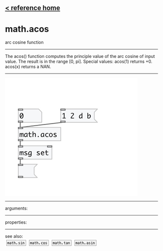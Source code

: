 [< reference home](index.html)
---

# math.acos


arc cosine function

---

The acos() function computes the principle value of the arc cosine of input value.
            The result is in the range [0, pi].
Special values:
acos(1) returns +0.
acos(x) returns a NAN.
<br>


---


![example](examples/math.acos-example.jpg)

---
arguments:


---
properties:


---
see also:<br>
[![math.sin](img/object_math.sin.png)](math.sin.html)
[![math.cos](img/object_math.cos.png)](math.cos.html)
[![math.tan](img/object_math.tan.png)](math.tan.html)
[![math.asin](img/object_math.asin.png)](math.asin.html)
